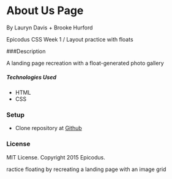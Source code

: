 # About Us Page 

By Lauryn Davis + Brooke Hurford 

Epicodus CSS Week 1 / Layout practice with floats 

###Description

A landing page recreation with a float-generated photo gallery 

##### Technologies Used

* HTML
* CSS

### Setup

* Clone repository at [Github](https://github.com/lryndavis/CSS_AboutUs.git)

### License
MIT License. Copyright 2015 Epicodus.












ractice floating by recreating a landing page with an image grid
